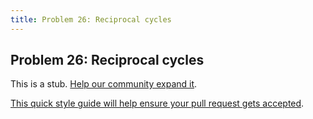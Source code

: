 ```yaml
---
title: Problem 26: Reciprocal cycles
---
```

## Problem 26: Reciprocal cycles

This is a stub. <a href='https://github.com/freecodecamp/guides/tree/master/src/pages/certifications/coding-interview-prep/project-euler/problem-26-reciprocal-cycles/index.md' target='_blank' rel='nofollow'>Help our community expand it</a>.

<a href='https://github.com/freecodecamp/guides/blob/master/README.md' target='_blank' rel='nofollow'>This quick style guide will help ensure your pull request gets accepted</a>.

<!-- The article goes here, in GitHub-flavored Markdown. Feel free to add YouTube videos, images, and CodePen/JSBin embeds  -->
